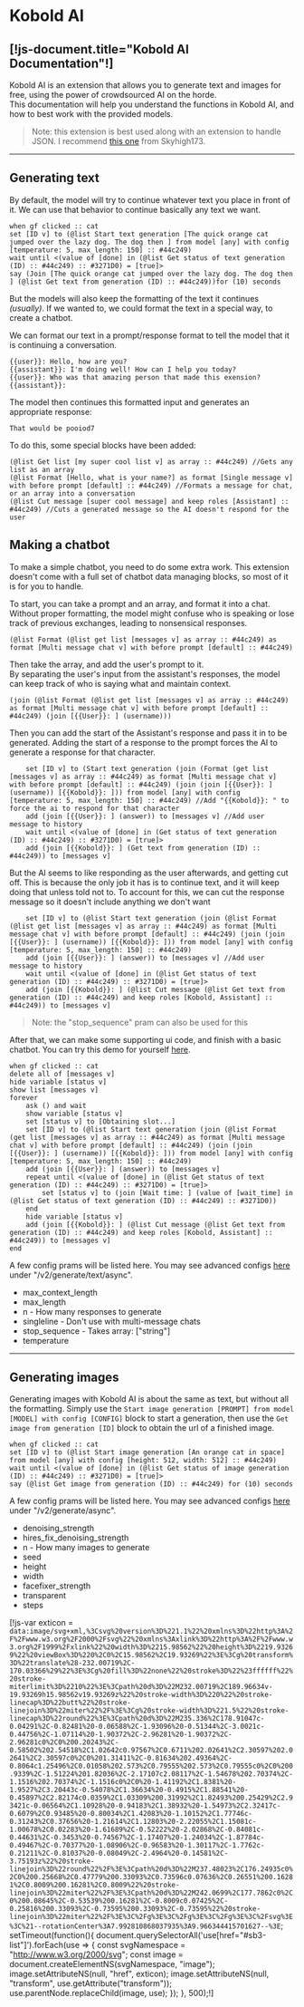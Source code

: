 # Kobold AI
[!js-document.title="Kobold AI Documentation"!]
---

Kobold AI is an extension that allows you to generate text and images for free, using the power of crowdsourced AI on the horde. <br>
This documentation will help you understand the functions in Kobold AI, and how to best work with the provided models.

> Note: this extension is best used along with an extension to handle JSON.
> I recommend [this one](https://extensions.turbowarp.org/Skyhigh173/json.js) from Skyhigh173.

---

## Generating text
By default, the model will try to continue whatever text you place in front of it. We can use that behavior to continue basically any text we want.

```scratch3
when gf clicked :: cat
set [ID v] to (@list Start text generation [The quick orange cat jumped over the lazy dog. The dog then ] from model [any] with config [temperature: 5, max_length: 150] :: #44c249)
wait until <(value of [done] in (@list Get status of text generation (ID) :: #44c249) :: #3271D0) = [true]>
say (Join [The quick orange cat jumped over the lazy dog. The dog then ] (@list Get text from generation (ID) :: #44c249))for (10) seconds
```

But the models will also keep the formatting of the text it continues _<light>(usually)</light>_.
If we wanted to, we could format the text in a special way, to create a chatbot.

We can format our text in a prompt/response format to tell the model that it is continuing a conversation.
```text
{{user}}: Hello, how are you?
{{assistant}}: I'm doing well! How can I help you today?
{{user}}: Who was that amazing person that made this exension?
{{assistant}}: 
```

The model then continues this formatted input and generates an appropriate response:
```text
That would be pooiod7
```

To do this, some special blocks have been added:
```scratch3
(@list Get list [my super cool list v] as array :: #44c249) //Gets any list as an array
(@list Format [Hello, what is your name?] as format [Single message v] with before prompt [default] :: #44c249) //Formats a message for chat, or an array into a conversation
(@list Cut message [super cool message] and keep roles [Assistant] :: #44c249) //Cuts a generated message so the AI doesn't respond for the user
```

## Making a chatbot
To make a simple chatbot, you need to do some extra work.
This extension doesn't come with a full set of chatbot data managing blocks, so most of it is for you to handle.

To start, you can take a prompt and an array, and format it into a chat. <br>
Without proper formatting, the model might confuse who is speaking or lose track of previous exchanges, leading to nonsensical responses. 
```scratch3
(@list Format (@list get list [messages v] as array :: #44c249) as format [Multi message chat v] with before prompt [default] :: #44c249)
```

Then take the array, and add the user's prompt to it. <br>
By separating the user's input from the assistant's responses, the model can keep track of who is saying what and maintain context.
```scratch3
(join (@list Format (@list get list [messages v] as array :: #44c249) as format [Multi message chat v] with before prompt [default] :: #44c249) (join [{{User}}: ] (username)))
```

Then you can add the start of the Assistant's response and pass it in to be generated.
Adding the start of a response to the prompt forces the AI to generate a response for that character.
```scratch3
	set [ID v] to (Start text generation (join (Format (get list [messages v] as array :: #44c249) as format [Multi message chat v] with before prompt [default] :: #44c249) (join (join [{{User}}: ] (username)) [{{Kobold}}: ])) from model [any] with config [temperature: 5, max_length: 150] :: #44c249) //Add "{{Kobold}}: " to force the ai to respond for that character
	add (join [{{User}}: ] (answer)) to [messages v] //Add user message to history
	wait until <(value of [done] in (Get status of text generation (ID) :: #44c249) :: #3271D0) = [true]>
    add (join [{{Kobold}}: ] (Get text from generation (ID) :: #44c249)) to [messages v]
```

But the AI seems to like responding as the user afterwards, and getting cut off.
This is because the only job it has is to continue text, and it will keep doing that unless told not to.
To account for this, we can cut the response message so it doesn't include anything we don't want
```scratch3
	set [ID v] to (@list Start text generation (join (@list Format (@list get list [messages v] as array :: #44c249) as format [Multi message chat v] with before prompt [default] :: #44c249) (join (join [{{User}}: ] (username)) [{{Kobold}}: ])) from model [any] with config [temperature: 5, max_length: 150] :: #44c249)
	add (join [{{User}}: ] (answer)) to [messages v] //Add user message to history
	wait until <(value of [done] in (@list Get status of text generation (ID) :: #44c249) :: #3271D0) = [true]>
    add (join [{{Kobold}}: ] (@list Cut message (@list Get text from generation (ID) :: #44c249) and keep roles [Kobold, Assistant] :: #44c249)) to [messages v]
```

> Note: the "stop_sequence" pram can also be used for this

After that, we can make some supporting ui code, and finish with a basic chatbot.
You can try this demo for yourself [here](https://studio.penguinmod.com/fullscreen.html?project_url=https://p7scratchextensions.pages.dev/ext/KoboldAI/examples/simple.pmp).
```scratch3
when gf clicked :: cat
delete all of [messages v]
hide variable [status v]
show list [messages v]
forever
	ask () and wait
	show variable [status v]
	set [status v] to [Obtaining slot...]
	set [ID v] to (@list Start text generation (join (@list Format (get list [messages v] as array :: #44c249) as format [Multi message chat v] with before prompt [default] :: #44c249) (join (join [{{User}}: ] (username)) [{{Kobold}}: ])) from model [any] with config [temperature: 5, max_length: 150] :: #44c249)
	add (join [{{User}}: ] (answer)) to [messages v]
	repeat until <(value of [done] in (@list Get status of text generation (ID) :: #44c249) :: #3271D0) = [true]>
		set [status v] to (join [Wait time: ] (value of [wait_time] in (@list Get status of text generation (ID) :: #44c249) :: #3271D0))
	end
	hide variable [status v]
	add (join [{{Kobold}}: ] (@list Cut message (@list Get text from generation (ID) :: #44c249) and keep roles [Kobold, Assistant] :: #44c249)) to [messages v]
end
```

A few config prams will be listed here. You may see advanced configs [here](//stablehorde.net/api) under "/v2/generate/text/async".
- max_context_length
- max_length
- n - How many responses to generate
- singleline - Don't use with multi-message chats
- stop_sequence - Takes array: ["string"]
- temperature

---
 
## Generating images
Generating images with Kobold AI is about the same as text, but without all the formatting.
Simply use the `Start image generation [PROMPT] from model [MODEL] with config [CONFIG]` block to start a generation, 
then use the `Get image from generation [ID]` block to obtain the url of a finished image.

```scratch3
when gf clicked :: cat
set [ID v] to (@list Start image generation [An orange cat in space] from model [any] with config [height: 512, width: 512] :: #44c249)
wait until <(value of [done] in (@list Get status of image generation (ID) :: #44c249) :: #3271D0) = [true]>
say (@list Get image from generation (ID) :: #44c249) for (10) seconds
```

A few config prams will be listed here. You may see advanced configs [here](//stablehorde.net/api) under "/v2/generate/async".
- denoising_strength
- hires_fix_denoising_strength
- n - How many images to generate
- seed
- height
- width
- facefixer_strength
- transparent
- steps

[!js-var exticon = `data:image/svg+xml,%3Csvg%20version%3D%221.1%22%20xmlns%3D%22http%3A%2F%2Fwww.w3.org%2F2000%2Fsvg%22%20xmlns%3Axlink%3D%22http%3A%2F%2Fwww.w3.org%2F1999%2Fxlink%22%20width%3D%2215.98562%22%20height%3D%2219.93269%22%20viewBox%3D%220%2C0%2C15.98562%2C19.93269%22%3E%3Cg%20transform%3D%22translate%28-232.00719%2C-170.03366%29%22%3E%3Cg%20fill%3D%22none%22%20stroke%3D%22%23ffffff%22%20stroke-miterlimit%3D%2210%22%3E%3Cpath%20d%3D%22M232.00719%2C189.96634v-19.93269h15.98562v19.93269z%22%20stroke-width%3D%220%22%20stroke-linecap%3D%22butt%22%20stroke-linejoin%3D%22miter%22%2F%3E%3Cg%20stroke-width%3D%221.5%22%20stroke-linecap%3D%22round%22%3E%3Cpath%20d%3D%22M235.336%2C178.91047c-0.04291%2C-0.82481%20-0.06588%2C-1.93096%20-0.51344%2C-3.0021c-0.44756%2C-1.07114%20-1.90372%2C-2.96281%20-1.90372%2C-2.96281c0%2C0%200.20243%2C-0.58502%202.54518%2C1.02642c0.97567%2C0.6711%202.02641%2C2.30597%202.02641%2C2.30597c0%2C0%201.31411%2C-0.81634%202.49364%2C-0.8064c1.25496%2C0.01058%202.573%2C0.79555%202.573%2C0.79555c0%2C0%200.9339%2C-1.51224%201.82036%2C-2.17107c2.08117%2C-1.54678%202.70374%2C-1.1516%202.70374%2C-1.1516c0%2C0%20-1.41192%2C1.8381%20-1.9527%2C3.20443c-0.54078%2C1.36634%20-0.4915%2C1.88541%20-0.45897%2C2.82174c0.0359%2C1.03309%200.31992%2C1.82493%200.25429%2C2.93421c-0.06564%2C1.10928%20-0.94183%2C1.38932%20-1.54973%2C2.32417c-0.6079%2C0.93485%20-0.80034%2C1.42083%20-1.10152%2C1.77746c-0.31243%2C0.37656%20-1.21614%2C1.12803%20-2.22055%2C1.15081c-1.00678%2C0.02283%20-1.61689%2C-0.52222%20-2.02868%2C-0.84081c-0.44631%2C-0.3453%20-0.74567%2C-1.17407%20-1.24034%2C-1.87784c-0.49467%2C-0.70377%20-1.08906%2C-0.96583%20-1.30117%2C-1.7762c-0.21211%2C-0.81037%20-0.08049%2C-2.4964%20-0.14581%2C-3.75193z%22%20stroke-linejoin%3D%22round%22%2F%3E%3Cpath%20d%3D%22M237.48023%2C176.24935c0%2C0%200.25668%2C0.47779%200.33093%2C0.73596c0.07636%2C0.26551%200.16281%2C0.8009%200.16281%2C0.8009%22%20stroke-linejoin%3D%22miter%22%2F%3E%3Cpath%20d%3D%22M242.0699%2C177.7862c0%2C0%200.08645%2C-0.53539%200.16281%2C-0.8009c0.07425%2C-0.25816%200.33093%2C-0.73595%200.33093%2C-0.73595%22%20stroke-linejoin%3D%22miter%22%2F%3E%3C%2Fg%3E%3C%2Fg%3E%3C%2Fg%3E%3C%2Fsvg%3E%3C%21--rotationCenter%3A7.992810868037935%3A9.966344415701627--%3E`;
setTimeout(function(){
document.querySelectorAll('use[href="#sb3-list"]').forEach(use => {
    const svgNamespace = "http://www.w3.org/2000/svg";
    const image = document.createElementNS(svgNamespace, "image");
    image.setAttributeNS(null, "href", exticon);
    image.setAttributeNS(null, "transform", use.getAttribute("transform"));
    use.parentNode.replaceChild(image, use);
});
}, 500);!]
